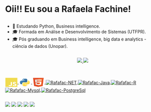 <h1> Oii!! Eu sou a Rafaela Fachine! </h1>

##

- 🌱 Estudando Python, Business intelligence.
- 🎓 Formada em Análise e Desenvolvimento de Sistemas (UTFPR).
- 🎓 Pós graduando em Business intelligence, big data e analytics - ciência de dados (Unopar).


##

<div align="center">
  <a href="https://github.com/rafaelafachine">
  <img height="180em" src="https://github-readme-stats.vercel.app/api?username=rafaelafachine&show_icons=true&theme=dark&include_all_commits=true&count_private=true"/>
  <img height="180em" src="https://github-readme-stats.vercel.app/api/top-langs/?username=rafaelafachine&layout=compact&langs_count=7&theme=dark"/>
</div>

  ##
  
<div style="display: inline_block"><br>
  <img align="center" alt="Rafafac-Js" height="30" width="40" src="https://raw.githubusercontent.com/devicons/devicon/master/icons/javascript/javascript-plain.svg">
  <img align="center" alt="Rafafac-Python" height="30" width="40" src="https://raw.githubusercontent.com/devicons/devicon/master/icons/python/python-original.svg">
  <img align="center" alt="Rafafac-HTML" height="30" width="40" src="https://raw.githubusercontent.com/devicons/devicon/master/icons/html5/html5-original.svg">
  <img align="center" alt="Rafafac-NET" height="30" width="40" src="https://img.shields.io/badge/.NET-5C2D91?style=for-the-badge&logo=.net&logoColor=white">
  <img align="center" alt="Rafafac-Java" height="30" width="40" src="https://img.shields.io/badge/Java-ED8B00?style=for-the-badge&logo=java&logoColor=white">
  <img align="center" alt="Rafafac-R" height="30" width="40" src="https://img.shields.io/badge/R-276DC3?style=for-the-badge&logo=r&logoColor=white">
  <img align="center" alt="Rafafac-Mysql" height="30" width="40" src="https://img.shields.io/badge/MySQL-00000F?style=for-the-badge&logo=mysql&logoColor=white">	
  <img align="center" alt="Rafafac-PostgreSql" height="30" width="40" src="https://img.shields.io/badge/PostgreSQL-316192?style=for-the-badge&logo=postgresql&logoColor=white">
  
</div>
  
  ##
  
  <div> 
   <a href="https://www.facebook.com/rafaela.fachine.3" target="_blank"><img src="https://img.shields.io/badge/Facebook-1877F2?style=for-the-badge&logo=facebook&logoColor=white" target="_blank"></a>
  <a href="https://www.instagram.com/rafaela_fachine" target="_blank"><img src="https://img.shields.io/badge/-Instagram-%23E4405F?style=for-the-badge&logo=instagram&logoColor=white" target="_blank"></a>
 	<a href="https://discord.gg/f3wKdUDt" target="_blank"><img src="https://img.shields.io/badge/Discord-7289DA?style=for-the-badge&logo=discord&logoColor=white" target="_blank"></a> 
  <a href = "mailto:contatorafaelafac16@gmail.com"><img src="https://img.shields.io/badge/-Gmail-%23333?style=for-the-badge&logo=gmail&logoColor=white" target="_blank"></a>
  <a href="https://www.linkedin.com/in/rafaela-romano-fachine-889a07204/" target="_blank"><img src="https://img.shields.io/badge/-LinkedIn-%230077B5?style=for-the-badge&logo=linkedin&logoColor=white" target="_blank"></a> 
 

 
</div>
